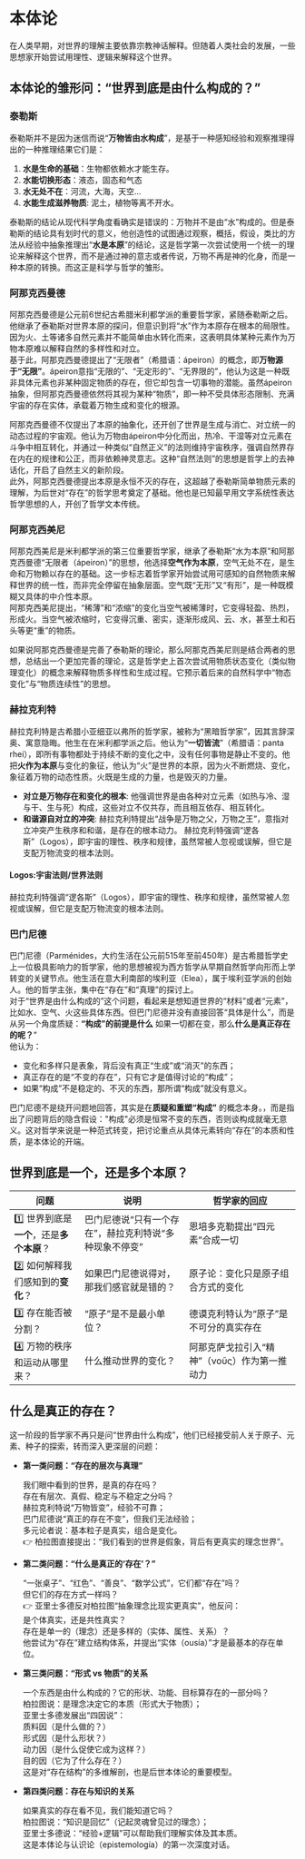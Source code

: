 # 本体论
在人类早期，对世界的理解主要依靠宗教神话解释。但随着人类社会的发展，一些思想家开始尝试用理性、逻辑来解释这个世界。

## 本体论的雏形问：“世界到底是由什么构成的？”

### 泰勒斯
泰勒斯并不是因为迷信而说“**万物皆由水构成**”，是基于一种感知经验和观察推理得出的一种推理结果它们是：
1. **水是生命的基础**：生物都依赖水才能生存。
2. **水能切换形态**：液态，固态和气态
3. **水无处不在**：河流，大海，天空...
4. **水能生成滋养物质**: 泥土，植物等离不开水。

泰勒斯的结论从现代科学角度看确实是错误的：万物并不是由“水”构成的。但是泰勒斯的结论具有划时代的意义，他创造性的试图通过观察，概括，假设，类比的方法从经验中抽象推理出“**水是本原**”的结论，这是哲学第一次尝试使用一个统一的理论来解释这个世界，而不是通过神的意志或者传说，万物不再是神的化身，而是一种本原的转换。而这正是科学与哲学的雏形。

### 阿那克西曼德
阿那克西曼德是公元前6世纪古希腊米利都学派的重要哲学家，紧随泰勒斯之后。他继承了泰勒斯对世界本原的探问，但意识到将“水”作为本原存在根本的局限性。因为火、土等诸多自然元素并不能简单由水转化而来，这表明具体某种元素作为万物本原难以解释自然的多样性和对立。  
基于此，阿那克西曼德提出了“无限者”（希腊语：ápeiron）的概念，即**万物源于“无限”**。ápeiron意指“无限的”、“无定形的”、“无界限的”，他认为这是一种既非具体元素也非某种固定物质的存在，但它却包含一切事物的潜能。虽然ápeiron抽象，但阿那克西曼德依然将其视为某种“物质”，即一种不受具体形态限制、充满宇宙的存在实体，承载着万物生成和变化的根源。  

阿那克西曼德不仅提出了本原的抽象化，还开创了世界是生成与消亡、对立统一的动态过程的宇宙观。他认为万物由ápeiron中分化而出，热冷、干湿等对立元素在斗争中相互转化，并通过一种类似“自然正义”的法则维持宇宙秩序，强调自然界存在内在的规律和公正，而非依赖神灵意志。这种“自然法则”的思想是哲学上的去神话化，开启了自然主义的新阶段。  
此外，阿那克西曼德提出本原是永恒不灭的存在，这超越了泰勒斯简单物质元素的理解，为后世对“存在”的哲学思考奠定了基础。他也是已知最早用文字系统性表达哲学思想的人，开创了哲学文本传统。    

### 阿那克西美尼
阿那克西美尼是米利都学派的第三位重要哲学家，继承了泰勒斯“水为本原”和阿那克西曼德“无限者（ápeiron）”的思想，他选择**空气作为本原**，空气无处不在，是生命和万物赖以存在的基础。这一步标志着哲学家开始尝试用可感知的自然物质来解释世界的统一性，而非完全停留在抽象层面。空气既“无形”又“有形”，是一种既模糊又具体的中介性本原。  
阿那克西美尼提出，“稀薄”和“浓缩”的变化当空气被稀薄时，它变得轻盈、热烈，形成火。当空气被浓缩时，它变得沉重、密实，逐渐形成风、云、水，甚至土和石头等更“重”的物质。

如果说阿那克西曼德是完善了泰勒斯的理论，那么阿那克西美尼则是结合两者的思想，总结出一个更加完善的理论，这是哲学史上首次尝试用物质状态变化（类似物理变化）的概念来解释物质多样性和生成过程。它预示着后来的自然科学中“物态变化”与“物质连续性”的思想。  

### 赫拉克利特
赫拉克利特是古希腊小亚细亚以弗所的哲学家，被称为“黑暗哲学家”，因其言辞深奥、寓意隐晦。他生在在米利都学派之后。他认为“**一切皆流**”（希腊语：panta rhei），即所有事物都处于持续不断的变化之中，没有任何事物是静止不变的。他把**火作为本原**与变化的象征，他认为“火”是世界的本原，因为火不断燃烧、变化，象征着万物的动态性质。火既是生成的力量，也是毁灭的力量。
+ **对立是万物存在和变化的根本**: 他强调世界是由各种对立元素（如热与冷、湿与干、生与死）构成，这些对立不仅共存，而且相互依存、相互转化。
+ **和谐源自对立的冲突**: 赫拉克利特提出“战争是万物之父，万物之王”，意指对立冲突产生秩序和和谐，是存在的根本动力。
赫拉克利特强调“逻各斯”（Logos），即宇宙的理性、秩序和规律，虽然常被人忽视或误解，但它是支配万物流变的根本法则。

#### Logos:宇宙法则/世界法则
赫拉克利特强调“逻各斯”（Logos），即宇宙的理性、秩序和规律，虽然常被人忽视或误解，但它是支配万物流变的根本法则。

### 巴门尼德
巴门尼德（Parménides，大约生活在公元前515年至前450年）是古希腊哲学史上一位极具影响力的哲学家，他的思想被视为西方哲学从早期自然哲学向形而上学转变的关键节点。他生活在意大利南部的埃利亚（Elea），属于埃利亚学派的创始人。他的哲学主张，集中在“存在”和“真理”的探讨上。    
对于“世界是由什么构成的”这个问题，看起来是想知道世界的“材料”或者“元素”，比如水、空气、火这些具体东西。但巴门尼德并没有直接回答“具体是什么”，而是从另一个角度质疑：**“构成”的前提是什么** 如果一切都在变，那么**什么是真正存在的呢？**”  
他认为：  
+ 变化和多样只是表象，背后没有真正“生成”或“消灭”的东西；
+ 真正存在的是“不变的存在”，只有它才是值得讨论的“构成”；
+ 如果“构成”不是稳定的、不灭的东西，那所谓“构成”就没有意义。

巴门尼德不是绕开问题地回答，其实是在**质疑和重塑“构成”** 的概念本身。，而是指出了问题背后的隐含假设："构成"必须是恒常不变的东西，否则谈构成就毫无意义。这对哲学来说是一种范式转变，把讨论重点从具体元素转向“存在”的本质和性质，是本体论的开端。



## 世界到底是一个，还是多个本原？
| 问题                          | 说明                            | 哲学家的回应                    |
| --------------------------- | ----------------------------- | ------------------------- |
| 1️⃣ 世界到底是**一个**，还是**多个本原**？ | 巴门尼德说“只有一个存在”，赫拉克利特说“多种现象不停变” | 恩培多克勒提出“四元素”合成一切          |
| 2️⃣ 如何解释我们感知到的**变化**？       | 如果巴门尼德说得对，那我们感官就是错的？          | 原子论：变化只是原子组合方式的变化         |
| 3️⃣ 存在能否被分割？                | “原子”是不是最小单位？                  | 德谟克利特认为“原子”是不可分的真实存在      |
| 4️⃣ 万物的秩序和运动从哪里来？           | 什么推动世界的变化？                    | 阿那克萨戈拉引入“精神”（νοῦς）作为第一推动力 |

## 什么是真正的存在？
这一阶段的哲学家不再只是问“世界由什么构成”，他们已经接受前人关于原子、元素、种子的探索，转而深入更深层的问题：

+ **第一类问题：“存在的层次与真理”**

   我们眼中看到的世界，是真的存在吗？    
   存在有层次、真假、稳定与不稳定之分吗？   
   赫拉克利特说“万物皆变”，经验不可靠；   
   巴门尼德说“真正的存在不变”，但我们无法经验；   
   多元论者说：基本粒子是真实，组合是变化。   
   👉 柏拉图直接提出：“我们看到的世界是假象，背后有更真实的理念世界”。   

+ **第二类问题：“什么是真正的‘存在’？”**

  “一张桌子”、“红色”、“善良”、“数学公式”，它们都“存在”吗？   
   但它们的存在方式一样吗？   
   👉 亚里士多德反对柏拉图“抽象理念比现实更真实”，他反问：   
   是个体真实，还是共性真实？   
   存在是单一的（理念）还是多样的（实体、属性、关系）？   
   他尝试为“存在”建立结构体系，并提出“实体（ousía）”才是最基本的存在单位。   

+ **第三类问题：“形式 vs 物质”的关系**

  一个东西是由什么构成的？它的形状、功能、目标算存在的一部分吗？  
   柏拉图说：是理念决定它的本质（形式大于物质）；  
   亚里士多德发展出“四因说”：  
      质料因（是什么做的？）  
      形式因（是什么形状？）  
      动力因（是什么促使它成为这样？）  
      目的因（它为了什么存在？）  
   这是对“存在结构”的多维解剖，也是后世本体论的重要模型。  

+ **第四类问题：存在与知识的关系**

   如果真实的存在看不见，我们能知道它吗？  
   柏拉图说：“知识是回忆”（记起灵魂曾见过的理念）；  
   亚里士多德说：“经验+逻辑”可以帮助我们理解实体及其本质。  
   这是本体论与认识论（epistemología）的第一次深度对话。  
